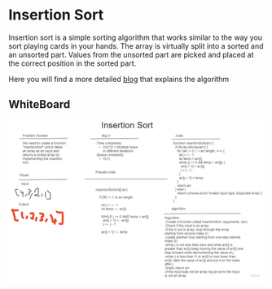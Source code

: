 # Insertion Sort

Insertion sort is a simple sorting algorithm that works similar to the way you sort playing cards in your hands. The array is virtually split into a sorted and an unsorted part. Values from the unsorted part are picked and placed at the correct position in the sorted part.

Here you will find a more detailed [blog](./Blog.md) that explains the algorithm

## WhiteBoard

![WhiteBoard](./assets/insertion%20sort.jpg)
